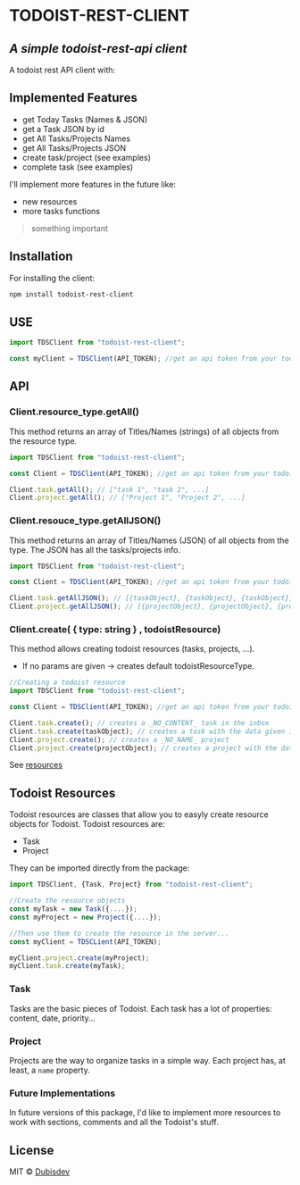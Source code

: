 # TODOIST-REST-CLIENT

## _A simple todoist-rest-api client_

A todoist rest API client with:

## Implemented Features

- get Today Tasks (Names & JSON)
- get a Task JSON by id
- get All Tasks/Projects Names
- get All Tasks/Projects JSON
- create task/project (see examples)
- complete task (see examples)

I'll implement more features in the future like:

- new resources
- more tasks functions

> something important

## Installation

For installing the client:

```sh
npm install todoist-rest-client
```

## USE

```js
import TDSClient from "todoist-rest-client";

const myClient = TDSClient(API_TOKEN); //get an api token from your todoist integrations page
```

## API

### Client.resource_type.getAll()

This method returns an array of Titles/Names (strings) of all objects from the resource type.

```js
import TDSClient from "todoist-rest-client";

const Client = TDSClient(API_TOKEN); //get an api token from your todoist integrations page

Client.task.getAll(); // ["task 1", "task 2", ...]
Client.project.getAll(); // ["Project 1", "Project 2", ...]
```

### Client.resouce_type.getAllJSON()

This method returns an array of Titles/Names (JSON) of all objects from the type. The JSON has all the tasks/projects info.

```js
import TDSClient from "todoist-rest-client";

const Client = TDSClient(API_TOKEN); //get an api token from your todoist integrations page

Client.task.getAllJSON(); // [{taskObject}, {taskObject}, {taskObject}, ...]
Client.project.getAllJSON(); // [{projectObject}, {projectObject}, {projectObject}]
```

### Client.create( { type: string } , todoistResource)

This method allows creating todoist resources (tasks, projects, ...).

- If no params are given -> creates default todoistResourceType.

```js
//Creating a todoist resource
import TDSClient from "todoist-rest-client";

const Client = TDSClient(API_TOKEN); //get an api token from your todoist integrations page

Client.task.create(); // creates a _NO_CONTENT_ task in the inbox
Client.task.create(taskObject); // creates a task with the data given in the object
Client.project.create(); // creates a _NO_NAME_ project
Client.project.create(projectObject); // creates a project with the data given in the object
```

See [resources](#Todoist-Resources)

## Todoist Resources

Todoist resources are classes that allow you to easyly create resource objects for Todoist.
Todoist resources are:

- Task
- Project

They can be imported directly from the package:

```js
import TDSClient, {Task, Project} from "todoist-rest-client";

//Create the resource objects
const myTask = new Task({....});
const myProject = new Project({....});

//Then use them to create the resource in the server...
const myClient = TDSCLient(API_TOKEN);

myClient.project.create(myProject);
myClient.task.create(myTask);

```

### Task

Tasks are the basic pieces of Todoist. Each task has a lot of properties: content, date, priority...

### Project

Projects are the way to organize tasks in a simple way. Each project has, at least, a `name` property.

### Future Implementations

In future versions of this package, I'd like to implement more resources to work with sections, comments and all the Todoist's stuff.

## License

MIT © [Dubisdev](https://dubis.dev)
